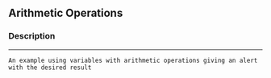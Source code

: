 <!-- HEADINGS -->

## Arithmetic Operations

### Description
---
`An example using variables with arithmetic operations giving an alert with the desired result`